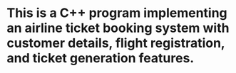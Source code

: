 # This is a C++ program implementing an airline ticket booking system with customer details, flight registration, and ticket generation features.
